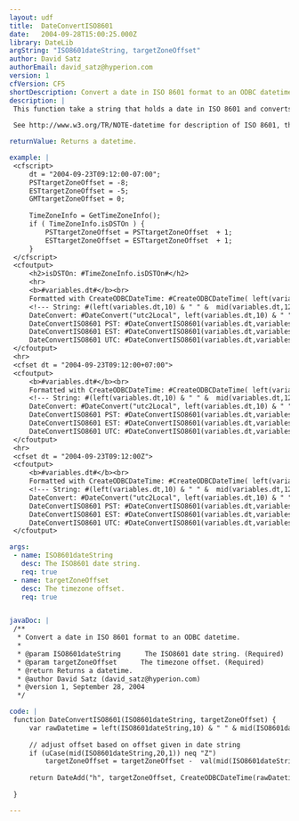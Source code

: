 ```yaml
---
layout: udf
title:  DateConvertISO8601
date:   2004-09-28T15:00:25.000Z
library: DateLib
argString: "ISO8601dateString, targetZoneOffset"
author: David Satz
authorEmail: david_satz@hyperion.com
version: 1
cfVersion: CF5
shortDescription: Convert a date in ISO 8601 format to an ODBC datetime.
description: |
 This function take a string that holds a date in ISO 8601 and converts it to ODBC datetime, but could be adapted to convert to whatever you like.  It also will convert to a datetime in a timezone of your choice by specifying the offset, i.e. it could take a datetime in GMT and convert to PT.
 
 See http://www.w3.org/TR/NOTE-datetime for description of ISO 8601, the International Standard for the representation of dates and times.

returnValue: Returns a datetime.

example: |
 <cfscript>
     dt = "2004-09-23T09:12:00-07:00";
     PSTtargetZoneOffset = -8;
     ESTtargetZoneOffset = -5;
     GMTtargetZoneOffset = 0;
 
     TimeZoneInfo = GetTimeZoneInfo();
     if ( TimeZoneInfo.isDSTOn ) {
         PSTtargetZoneOffset = PSTtargetZoneOffset  + 1;
         ESTtargetZoneOffset = ESTtargetZoneOffset  + 1;
     }
 </cfscript>
 <cfoutput>
     <h2>isDSTOn: #TimeZoneInfo.isDSTOn#</h2>
     <hr>
     <b>#variables.dt#</b><br>
     Formatted with CreateODBCDateTime: #CreateODBCDateTime( left(variables.dt,10) & " " & mid(variables.dt,12,8))#<br>
     <!--- String: #(left(variables.dt,10) & " " &  mid(variables.dt,12,8))#<br>
     DateConvert: #DateConvert("utc2Local", left(variables.dt,10) & " " & mid(variables.dt,12,8))#<br> --->
     DateConvertISO8601 PST: #DateConvertISO8601(variables.dt,variables.PSTtargetZoneOffset)# : #DateFormat(DateConvertISO8601(variables.dt,variables.PSTtargetZoneOffset),"mmm dd, yyyy")# #TimeFormat(DateConvertISO8601(variables.dt,variables.PSTtargetZoneOffset),"hh:mm:ss tt")#<br>
     DateConvertISO8601 EST: #DateConvertISO8601(variables.dt,variables.ESTtargetZoneOffset)# : #DateFormat(DateConvertISO8601(variables.dt,variables.ESTtargetZoneOffset),"mmm dd, yyyy")# #TimeFormat(DateConvertISO8601(variables.dt,variables.ESTtargetZoneOffset),"hh:mm:ss tt")#<br>
     DateConvertISO8601 UTC: #DateConvertISO8601(variables.dt,variables.GMTtargetZoneOffset)# : #DateFormat(DateConvertISO8601(variables.dt,variables.GMTtargetZoneOffset),"mmm dd, yyyy")# #TimeFormat(DateConvertISO8601(variables.dt,variables.GMTtargetZoneOffset),"hh:mm:ss tt")#
 </cfoutput>
 <hr>
 <cfset dt = "2004-09-23T09:12:00+07:00">
 <cfoutput>
     <b>#variables.dt#</b><br>
     Formatted with CreateODBCDateTime: #CreateODBCDateTime( left(variables.dt,10) & " " & mid(variables.dt,12,8))#<br>
     <!--- String: #(left(variables.dt,10) & " " &  mid(variables.dt,12,8))#<br>
     DateConvert: #DateConvert("utc2Local", left(variables.dt,10) & " " & mid(variables.dt,12,8))#<br> --->
     DateConvertISO8601 PST: #DateConvertISO8601(variables.dt,variables.PSTtargetZoneOffset)# : #DateFormat(DateConvertISO8601(variables.dt,variables.PSTtargetZoneOffset),"mmm dd, yyyy")# #TimeFormat(DateConvertISO8601(variables.dt,variables.PSTtargetZoneOffset),"hh:mm:ss tt")#<br>
     DateConvertISO8601 EST: #DateConvertISO8601(variables.dt,variables.ESTtargetZoneOffset)# : #DateFormat(DateConvertISO8601(variables.dt,variables.ESTtargetZoneOffset),"mmm dd, yyyy")# #TimeFormat(DateConvertISO8601(variables.dt,variables.ESTtargetZoneOffset),"hh:mm:ss tt")#<br>
     DateConvertISO8601 UTC: #DateConvertISO8601(variables.dt,variables.GMTtargetZoneOffset)# : #DateFormat(DateConvertISO8601(variables.dt,variables.GMTtargetZoneOffset),"mmm dd, yyyy")# #TimeFormat(DateConvertISO8601(variables.dt,variables.GMTtargetZoneOffset),"hh:mm:ss tt")#
 </cfoutput>
 <hr>
 <cfset dt = "2004-09-23T09:12:00Z">
 <cfoutput>
     <b>#variables.dt#</b><br>
     Formatted with CreateODBCDateTime: #CreateODBCDateTime( left(variables.dt,10) & " " & mid(variables.dt,12,8))#<br>
     <!--- String: #(left(variables.dt,10) & " " &  mid(variables.dt,12,8))#<br>
     DateConvert: #DateConvert("utc2Local", left(variables.dt,10) & " " & mid(variables.dt,12,8))#<br> --->
     DateConvertISO8601 PST: #DateConvertISO8601(variables.dt,variables.PSTtargetZoneOffset)# : #DateFormat(DateConvertISO8601(variables.dt,variables.PSTtargetZoneOffset),"mmm dd, yyyy")# #TimeFormat(DateConvertISO8601(variables.dt,variables.PSTtargetZoneOffset),"hh:mm:ss tt")#<br>
     DateConvertISO8601 EST: #DateConvertISO8601(variables.dt,variables.ESTtargetZoneOffset)# : #DateFormat(DateConvertISO8601(variables.dt,variables.ESTtargetZoneOffset),"mmm dd, yyyy")# #TimeFormat(DateConvertISO8601(variables.dt,variables.ESTtargetZoneOffset),"hh:mm:ss tt")#<br>
     DateConvertISO8601 UTC: #DateConvertISO8601(variables.dt,variables.GMTtargetZoneOffset)# : #DateFormat(DateConvertISO8601(variables.dt,variables.GMTtargetZoneOffset),"mmm dd, yyyy")# #TimeFormat(DateConvertISO8601(variables.dt,variables.GMTtargetZoneOffset),"hh:mm:ss tt")#
 </cfoutput>

args:
 - name: ISO8601dateString
   desc: The ISO8601 date string.
   req: true
 - name: targetZoneOffset
   desc: The timezone offset.
   req: true


javaDoc: |
 /**
  * Convert a date in ISO 8601 format to an ODBC datetime.
  * 
  * @param ISO8601dateString      The ISO8601 date string. (Required)
  * @param targetZoneOffset      The timezone offset. (Required)
  * @return Returns a datetime. 
  * @author David Satz (david_satz@hyperion.com) 
  * @version 1, September 28, 2004 
  */

code: |
 function DateConvertISO8601(ISO8601dateString, targetZoneOffset) {
     var rawDatetime = left(ISO8601dateString,10) & " " & mid(ISO8601dateString,12,8);
     
     // adjust offset based on offset given in date string
     if (uCase(mid(ISO8601dateString,20,1)) neq "Z")
         targetZoneOffset = targetZoneOffset -  val(mid(ISO8601dateString,20,3)) ;
     
     return DateAdd("h", targetZoneOffset, CreateODBCDateTime(rawDatetime));
 
 }

---
```


